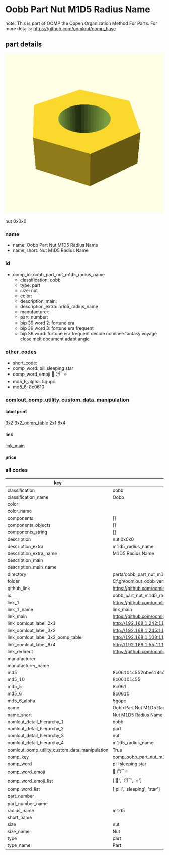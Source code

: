 # Oobb Part Nut M1D5 Radius Name  

note: This is part of OOMP the Oopen Organization Method For Parts. For more details: https://github.com/oomlout/oomp_base

##  part details
  

[![](3dpr.png)](3dpr.png)

nut 0x0x0



### name
* name: Oobb Part Nut M1D5 Radius Name
* name_short: Nut M1D5 Radius Name
### id
* oomp_id: oobb_part_nut_m1d5_radius_name
  * classification: oobb
  * type: part
  * size: nut
  * color: 
  * description_main: 
  * description_extra: m1d5_radius_name
  * manufacturer: 
  * part_number: 
  * bip 39 word 2: fortune era
  * bip 39 word 3: fortune era frequent
  * bip 39 word: fortune era frequent decide nominee fantasy voyage close melt document adapt angle

### other_codes
* short_code: 
* oomp_word: pill sleeping star
* oomp_word_emoji :pill: :sleeping: :star:
* md5_6_alpha: 5gopc
* md5_6: 8c0610






### oomlout_oomp_utility_custom_data_manipulation
#### label print
[3x2](http://192.168.1.245:1112/?label=oomp%205gopc)
[3x2_oomp_table](http://192.168.1.108:1112/?label=oomp%205gopc)
[2x1](http://192.168.1.242:1112/?label=oomp%205gopc)
[6x4](http://192.168.1.55:1112/?label=oomp%205gopc)    

#### link

[link_main](https://github.com/oomlout/oomlout_oobb_version_4_generated_parts/tree/main/navigation_oomp/oobb/part/nut//m1d5_radius_name/part)                              

#### price







### all codes 
| key | value |  
| --- | --- |  
| classification | oobb |  
| classification_name | Oobb |  
| color |  |  
| color_name |  |  
| components | [] |  
| components_objects | [] |  
| components_string | [] |  
| description | nut 0x0x0 |  
| description_extra | m1d5_radius_name |  
| description_extra_name | M1D5 Radius Name |  
| description_main |  |  
| description_main_name |  |  
| directory | parts/oobb_part_nut_m1d5_radius_name |  
| folder | C:\gh\oomlout_oobb_version_4_generated_parts\parts\oobb_part_nut_m1d5_radius_name |  
| github_link | https://github.com/oomlout/oomlout_oomp_part_src/tree/main/parts/oobb_part_nut_m1d5_radius_name |  
| id | oobb_part_nut_m1d5_radius_name |  
| link_1 | https://github.com/oomlout/oomlout_oobb_version_4_generated_parts/tree/main/navigation_oomp/oobb/part/nut//m1d5_radius_name/part |  
| link_1_name | link_main |  
| link_main | https://github.com/oomlout/oomlout_oobb_version_4_generated_parts/tree/main/navigation_oomp/oobb/part/nut//m1d5_radius_name/part |  
| link_oomlout_label_2x1 | http://192.168.1.242:1112/?label=oomp%205gopc |  
| link_oomlout_label_3x2 | http://192.168.1.245:1112/?label=oomp%205gopc |  
| link_oomlout_label_3x2_oomp_table | http://192.168.1.108:1112/?label=oomp%205gopc |  
| link_oomlout_label_6x4 | http://192.168.1.55:1112/?label=oomp%205gopc |  
| link_redirect | https://github.com/oomlout/oomlout_oobb_version_4_generated_parts/tree/main/parts/hardware_nut_m1d5 |  
| manufacturer |  |  
| manufacturer_name |  |  
| md5 | 8c06101c552bbec14c4af38cb95312dc |  
| md5_10 | 8c06101c55 |  
| md5_5 | 8c061 |  
| md5_6 | 8c0610 |  
| md5_6_alpha | 5gopc |  
| name | Oobb Part Nut M1D5 Radius Name |  
| name_short | Nut M1D5 Radius Name |  
| oomlout_detail_hierarchy_1 | oobb |  
| oomlout_detail_hierarchy_2 | part |  
| oomlout_detail_hierarchy_3 | nut |  
| oomlout_detail_hierarchy_4 | m1d5_radius_name |  
| oomlout_oomp_utility_custom_data_manipulation | True |  
| oomp_key | oomp_oobb_part_nut_m1d5_radius_name |  
| oomp_word | pill sleeping star |  
| oomp_word_emoji | :pill: :sleeping: :star: |  
| oomp_word_emoji_list | [':pill:', ':sleeping:', ':star:'] |  
| oomp_word_list | ['pill', 'sleeping', 'star'] |  
| part_number |  |  
| part_number_name |  |  
| radius_name | m1d5 |  
| short_name |  |  
| size | nut |  
| size_name | Nut |  
| type | part |  
| type_name | Part |  
